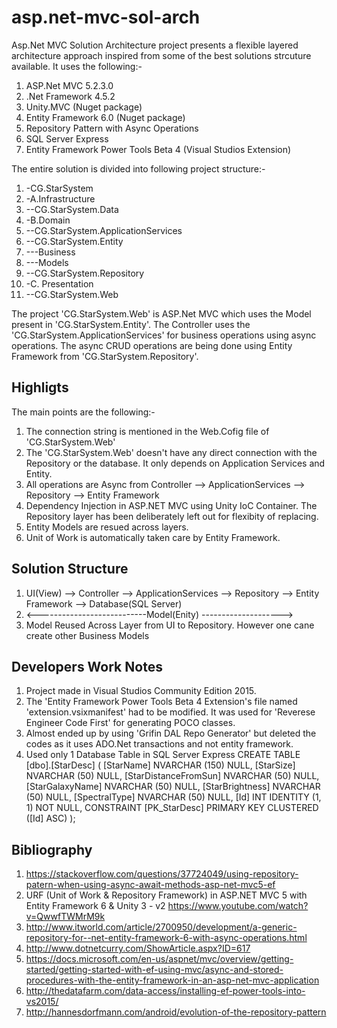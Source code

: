 # asp.net-mvc-sol-arch
Asp.Net MVC Solution Architecture project presents a flexible layered architecture approach inspired from some of the best solutions strcuture available.
It uses the following:-
1. ASP.Net MVC 5.2.3.0
2. .Net Framework 4.5.2
3. Unity.MVC (Nuget package)
4. Entity Framework 6.0 (Nuget package)
5. Repository Pattern with Async Operations
6. SQL Server Express 
7. Entity Framework Power Tools Beta 4 (Visual Studios Extension)

The entire solution is divided into following project structure:-
1. -CG.StarSystem
2.  -A.Infrastructure
3.    --CG.StarSystem.Data
4.  -B.Domain
5.    --CG.StarSystem.ApplicationServices
6.    --CG.StarSystem.Entity
7.    ---Business
8.    ---Models
9.    --CG.StarSystem.Repository
10.  -C. Presentation
11.    --CG.StarSystem.Web
    
 The project 'CG.StarSystem.Web' is ASP.Net MVC which uses the Model present in 'CG.StarSystem.Entity'. The Controller uses the 'CG.StarSystem.ApplicationServices' for business operations using async operations. The async CRUD operations are being done using Entity Framework from 'CG.StarSystem.Repository'. 
 
 Highligts
 ----------
 The main points are the following:-
 1. The connection string is mentioned in the Web.Cofig file of 'CG.StarSystem.Web'
 2. The 'CG.StarSystem.Web' doesn't have any direct connection with the Repository or the database. It only depends on Application          Services and Entity.
 3. All operations are Async from Controller --> ApplicationServices --> Repository --> Entity Framework
 4. Dependency Injection in ASP.NET MVC using Unity IoC Container. The Repository layer has been deliberately left out for flexibity of     replacing.
 5. Entity Models are resued across layers.
 6. Unit of Work is automatically taken care by Entity Framework.
 
 
 Solution Structure
 ------------------
 1. UI(View) --> Controller --> ApplicationServices --> Repository --> Entity Framework --> Database(SQL Server)
 2. <---------------------------Model(Enity) -------------------->
 3. Model Reused Across Layer from UI to Repository. However one cane create other Business Models 
 
 Developers Work Notes
 ---------------------
 1. Project made in Visual Studios Community Edition 2015. 
 2. The 'Entity Framework Power Tools Beta 4 Extension's file named 'extension.vsixmanifest' had to be modified. It was used for 'Reverese Engineer Code First' for generating POCO classes.
 3. Almost ended up by using 'Grifin DAL Repo Generator' but deleted the codes as it uses ADO.Net transactions and not entity framework.
 4. Used only 1 Database Table in SQL Server Express
                     CREATE TABLE [dbo].[StarDesc] (
                        [StarName]            NVARCHAR (150) NULL,
                        [StarSize]            NVARCHAR (50)  NULL,
                        [StarDistanceFromSun] NVARCHAR (50)  NULL,
                        [StarGalaxyName]      NVARCHAR (50)  NULL,
                        [StarBrightness]      NVARCHAR (50)  NULL,
                        [SpectralType]        NVARCHAR (50)  NULL,
                        [Id]                  INT            IDENTITY (1, 1) NOT NULL,
                        CONSTRAINT [PK_StarDesc] PRIMARY KEY CLUSTERED ([Id] ASC)
                    );

Bibliography
------------
1. https://stackoverflow.com/questions/37724049/using-repository-patern-when-using-async-await-methods-asp-net-mvc5-ef
2. URF (Unit of Work & Repository Framework) in ASP.NET MVC 5 with Entity Framework 6 & Unity 3 - v2
   https://www.youtube.com/watch?v=QwwfTWMrM9k
3. http://www.itworld.com/article/2700950/development/a-generic-repository-for--net-entity-framework-6-with-async-operations.html
4. http://www.dotnetcurry.com/ShowArticle.aspx?ID=617
5. https://docs.microsoft.com/en-us/aspnet/mvc/overview/getting-started/getting-started-with-ef-using-mvc/async-and-stored-procedures-with-the-entity-framework-in-an-asp-net-mvc-application
6. http://thedatafarm.com/data-access/installing-ef-power-tools-into-vs2015/
7. http://hannesdorfmann.com/android/evolution-of-the-repository-pattern

 

 

